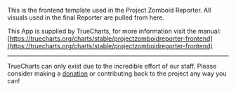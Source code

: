 This is the frontend template used in the Project Zomboid Reporter. All visuals used in the final Reporter are pulled from here.

This App is supplied by TrueCharts, for more information visit the manual: [https://truecharts.org/charts/stable/projectzomboidreporter-frontend](https://truecharts.org/charts/stable/projectzomboidreporter-frontend)

---

TrueCharts can only exist due to the incredible effort of our staff.
Please consider making a [donation](https://truecharts.org/sponsor) or contributing back to the project any way you can!
